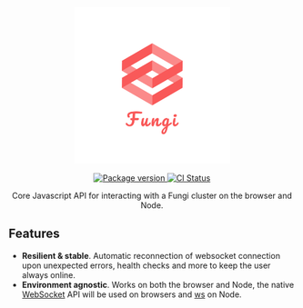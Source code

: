 <p align="center">
  <img src="media/logo_transparent.png" width="275" alt="Fungi logo" />
</p>

<p align="center">
  <a href="https://www.npmjs.com/package/@fungi-realtime/core" target="_blank">
    <img src="https://img.shields.io/npm/v/@fungi-realtime/core" alt="Package version" />
  </a>

  <a href="https://github.com/FungiRealtime/fungi-js/actions/workflows/main.yml">
    <img src="https://github.com/FungiRealtime/fungi-js/actions/workflows/main.yml/badge.svg" alt="CI Status" />
  </a>
</p>

<p align="center">Core Javascript API for interacting with a Fungi cluster on the browser and Node.</p>

## Features

- **Resilient & stable**. Automatic reconnection of websocket connection upon unexpected errors, health checks and more to keep the user always online.
- **Environment agnostic**. Works on both the browser and Node, the native [WebSocket](https://developer.mozilla.org/en-US/docs/Web/API/WebSocket) API will be used on browsers and [ws](https://github.com/websockets/ws) on Node.
